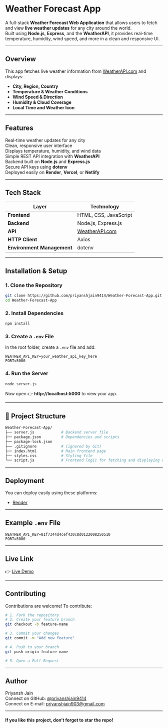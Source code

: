 #  Weather Forecast App

A full-stack **Weather Forecast Web Application** that allows users to fetch and view **live weather updates** for any city around the world.  
Built using **Node.js**, **Express**, and the **WeatherAPI**, it provides real-time temperature, humidity, wind speed, and more in a clean and responsive UI.

---

##  Overview

This app fetches live weather information from [WeatherAPI.com](https://www.weatherapi.com/) and displays:
-  **City, Region, Country**
-  **Temperature & Weather Conditions**
-  **Wind Speed & Direction**
-  **Humidity & Cloud Coverage**
-  **Local Time and Weather Icon**

---

##  Features

 Real-time weather updates for any city  
 Clean, responsive user interface  
 Displays temperature, humidity, and wind data  
 Simple REST API integration with **WeatherAPI**  
 Backend built on **Node.js** and **Express.js**  
 Secure API keys using **dotenv**  
 Deployed easily on **Render**, **Vercel**, or **Netlify**

---

##  Tech Stack

| Layer | Technology |
|--------|-------------|
| **Frontend** | HTML, CSS, JavaScript |
| **Backend** | Node.js, Express.js |
| **API** | [WeatherAPI.com](https://www.weatherapi.com/) |
| **HTTP Client** | Axios |
| **Environment Management** | dotenv |

---

##  Installation & Setup

### 1. Clone the Repository
```bash
git clone https://github.com/priyanshjain9414/Weather-Forecast-App.git
cd Weather-Forecast-App
```

### 2. Install Dependencies
```bash
npm install
```

### 3. Create a `.env` File
In the root folder, create a `.env` file and add:
```env
WEATHER_API_KEY=your_weather_api_key_here
PORT=5000
```

### 4. Run the Server
```bash
node server.js
```

Now open 👉 **http://localhost:5000** to view your app.

---

## 📁 Project Structure

```bash
Weather-Forecast-App/
├── server.js            # Backend server file
├── package.json         # Dependencies and scripts
├── package-lock.json
├── .gitignore           # (ignored by Git)
├── index.html           # Main frontend page
├── styles.css           # Styling file
└── script.js            # Frontend logic for fetching and displaying data
```

---

##  Deployment

You can deploy easily using these platforms:

- [Render](https://render.com/)

---

##  Example `.env` File

```env
WEATHER_API_KEY=81f7344d4cef430c8d0122008250510
PORT=5000
```

---

## Live Link
👉 [Live Demo](https://weather-forecast-app-demo.vercel.app/)

---

## Contributing

Contributions are welcome! To contribute:

```bash
# 1. Fork the repository
# 2. Create your feature branch
git checkout -b feature-name

# 3. Commit your changes
git commit -m "Add new feature"

# 4. Push to your branch
git push origin feature-name

# 5. Open a Pull Request
```

---

## Author

Priyansh Jain  
Connect on GitHub: [@priyanshjain9414](https://github.com/priyanshjain9414)  
Connect on E-mail: [priyanshjain903@gmail.com](mailto:priyanshjain903@gmail.com)

---

#### If you like this project, don’t forget to star the repo!
